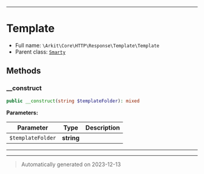 ***

# Template





* Full name: `\Arkit\Core\HTTP\Response\Template\Template`
* Parent class: [`Smarty`](../../../../../Smarty.md)




## Methods


### __construct



```php
public __construct(string $templateFolder): mixed
```








**Parameters:**

| Parameter | Type | Description |
|-----------|------|-------------|
| `$templateFolder` | **string** |  |





***


***
> Automatically generated on 2023-12-13
